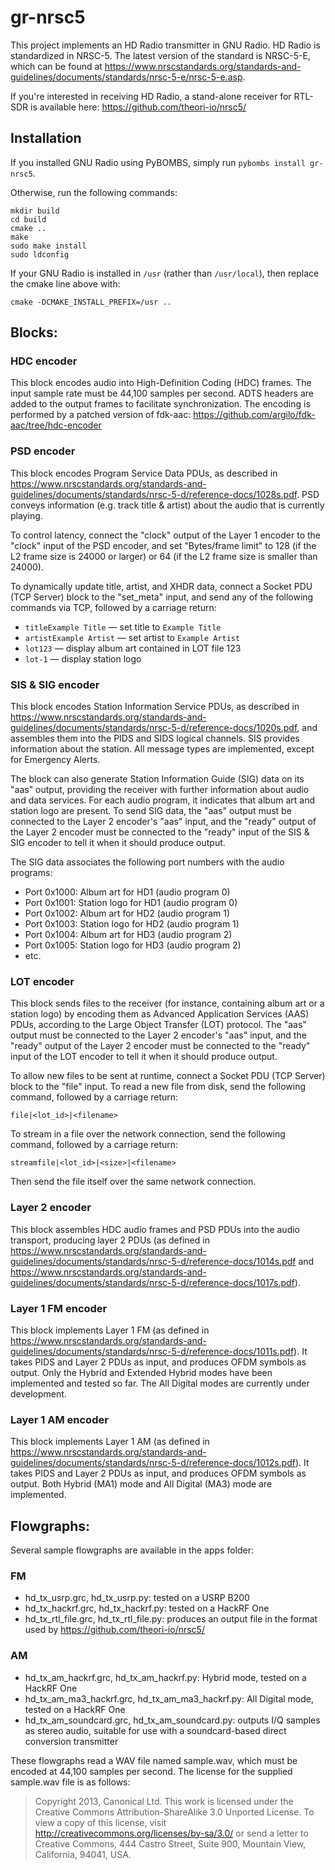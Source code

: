 gr-nrsc5
========

This project implements an HD Radio transmitter in GNU Radio.
HD Radio is standardized in NRSC-5. The latest version of the
standard is NRSC-5-E, which can be found at
https://www.nrscstandards.org/standards-and-guidelines/documents/standards/nrsc-5-e/nrsc-5-e.asp.

If you're interested in receiving HD Radio, a stand-alone receiver for RTL-SDR
is available here: https://github.com/theori-io/nrsc5/

## Installation

If you installed GNU Radio using PyBOMBS, simply run `pybombs install gr-nrsc5`.

Otherwise, run the following commands:

    mkdir build
    cd build
    cmake ..
    make
    sudo make install
    sudo ldconfig

If your GNU Radio is installed in `/usr` (rather than `/usr/local`), then
replace the cmake line above with:

    cmake -DCMAKE_INSTALL_PREFIX=/usr ..

## Blocks:

### HDC encoder

This block encodes audio into High-Definition Coding (HDC) frames. The input sample rate must be 44,100 samples per second. ADTS headers are added to the output frames to facilitate synchronization. The encoding is performed by a patched version of fdk-aac: https://github.com/argilo/fdk-aac/tree/hdc-encoder

### PSD encoder

This block encodes Program Service Data PDUs, as described in https://www.nrscstandards.org/standards-and-guidelines/documents/standards/nrsc-5-d/reference-docs/1028s.pdf. PSD conveys information (e.g. track title & artist) about the audio that is currently playing.

To control latency, connect the "clock" output of the Layer 1 encoder to the "clock" input of the PSD encoder, and set "Bytes/frame limit" to 128 (if the L2 frame size is 24000 or larger) or 64 (if the L2 frame size is smaller than 24000).

To dynamically update title, artist, and XHDR data, connect a Socket PDU (TCP Server) block to the "set_meta" input, and send any of the following commands via TCP, followed by a carriage return:

* `titleExample Title` — set title to `Example Title`
* `artistExample Artist` — set artist to `Example Artist`
* `lot123` — display album art contained in LOT file 123
* `lot-1` — display station logo

### SIS & SIG encoder

This block encodes Station Information Service PDUs, as described in https://www.nrscstandards.org/standards-and-guidelines/documents/standards/nrsc-5-d/reference-docs/1020s.pdf, and assembles them into the PIDS and SIDS logical channels. SIS provides information about the station. All message types are implemented, except for Emergency Alerts.

The block can also generate Station Information Guide (SIG) data on its "aas" output, providing the receiver with further information about audio and data services. For each audio program, it indicates that album art and station logo are present. To send SIG data, the "aas" output must be connected to the Layer 2 encoder's "aas" input, and the "ready" output of the Layer 2 encoder must be connected to the "ready" input of the SIS & SIG encoder to tell it when it should produce output.

The SIG data associates the following port numbers with the audio programs:

* Port 0x1000: Album art for HD1 (audio program 0)
* Port 0x1001: Station logo for HD1 (audio program 0)
* Port 0x1002: Album art for HD2 (audio program 1)
* Port 0x1003: Station logo for HD2 (audio program 1)
* Port 0x1004: Album art for HD3 (audio program 2)
* Port 0x1005: Station logo for HD3 (audio program 2)
* etc.

### LOT encoder

This block sends files to the receiver (for instance, containing album art or a station logo) by encoding them as Advanced Application Services (AAS) PDUs, according to the Large Object Transfer (LOT) protocol. The "aas" output must be connected to the Layer 2 encoder's "aas" input, and the "ready" output of the Layer 2 encoder must be connected to the "ready" input of the LOT encoder to tell it when it should produce output.

To allow new files to be sent at runtime, connect a Socket PDU (TCP Server) block to the "file" input. To read a new file from disk, send the following command, followed by a carriage return:

```
file|<lot_id>|<filename>
```

To stream in a file over the network connection, send the following command, followed by a carriage return:

```
streamfile|<lot_id>|<size>|<filename>
```

Then send the file itself over the same network connection.

### Layer 2 encoder

This block assembles HDC audio frames and PSD PDUs into the audio transport, producing layer 2 PDUs (as defined in https://www.nrscstandards.org/standards-and-guidelines/documents/standards/nrsc-5-d/reference-docs/1014s.pdf and https://www.nrscstandards.org/standards-and-guidelines/documents/standards/nrsc-5-d/reference-docs/1017s.pdf).

### Layer 1 FM encoder

This block implements Layer 1 FM (as defined in https://www.nrscstandards.org/standards-and-guidelines/documents/standards/nrsc-5-d/reference-docs/1011s.pdf). It takes PIDS and Layer 2 PDUs as input, and produces OFDM symbols as output. Only the Hybrid and Extended Hybrid modes have been implemented and tested so far. The All Digital modes are currently under development.

### Layer 1 AM encoder

This block implements Layer 1 AM (as defined in https://www.nrscstandards.org/standards-and-guidelines/documents/standards/nrsc-5-d/reference-docs/1012s.pdf). It takes PIDS and Layer 2 PDUs as input, and produces OFDM symbols as output. Both Hybrid (MA1) mode and All Digital (MA3) mode are implemented.

## Flowgraphs:

Several sample flowgraphs are available in the apps folder:

### FM

* hd_tx_usrp.grc, hd_tx_usrp.py: tested on a USRP B200
* hd_tx_hackrf.grc, hd_tx_hackrf.py: tested on a HackRF One
* hd_tx_rtl_file.grc, hd_tx_rtl_file.py: produces an output file in the format used by https://github.com/theori-io/nrsc5/

### AM

* hd_tx_am_hackrf.grc, hd_tx_am_hackrf.py: Hybrid mode, tested on a HackRF One
* hd_tx_am_ma3_hackrf.grc, hd_tx_am_ma3_hackrf.py: All Digital mode, tested on a HackRF One
* hd_tx_am_soundcard.grc, hd_tx_am_soundcard.py: outputs I/Q samples as stereo audio, suitable for use with a soundcard-based direct conversion transmitter

These flowgraphs read a WAV file named sample.wav, which must be encoded at 44,100 samples per second. The license for the supplied sample.wav file is as follows:

> Copyright 2013, Canonical Ltd.
> This work is licensed under the Creative Commons Attribution-ShareAlike 3.0
> Unported License. To view a copy of this license, visit
> http://creativecommons.org/licenses/by-sa/3.0/ or send a letter to Creative
> Commons, 444 Castro Street, Suite 900, Mountain View, California, 94041, USA.
